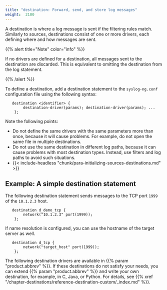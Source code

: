 ```yaml
---
title: "destination: Forward, send, and store log messages"
weight:  2100
---
```

<!-- DISCLAIMER: This file is based on the syslog-ng Open Source Edition documentation https://github.com/balabit/syslog-ng-ose-guides/commit/2f4a52ee61d1ea9ad27cb4f3168b95408fddfdf2 and is used under the terms of The syslog-ng Open Source Edition Documentation License. The file has been modified by Axoflow. -->

A destination is where a log message is sent if the filtering rules match. Similarly to sources, destinations consist of one or more drivers, each defining where and how messages are sent.

{{% alert title="Note" color="info" %}}

If no drivers are defined for a destination, all messages sent to the destination are discarded. This is equivalent to omitting the destination from the log statement.

{{% /alert %}}

To define a destination, add a destination statement to the `syslog-ng.conf` configuration file using the following syntax:

```shell
   destination <identifier> {
        destination-driver(params); destination-driver(params); ...
    };
```

Note the following points:

- Do not define the same drivers with the same parameters more than once, because it will cause problems. For example, do not open the same file in multiple destinations.
- Do not use the same destination in different log paths, because it can cause problems with most destination types. Instead, use filters and log paths to avoid such situations.
- {{< include-headless "chunk/para-initializing-sources-destinations.md" >}}

## Example: A simple destination statement

The following destination statement sends messages to the TCP port `1999` of the `10.1.2.3` host.

```shell
   destination d_demo_tcp {
        network("10.1.2.3" port(1999));
    };
```

If name resolution is configured, you can use the hostname of the target server as well.

```shell
   destination d_tcp {
        network("target_host" port(1999));
    };
```

The following destination drivers are available in {{% param "product.abbrev" %}}. If these destinations do not satisfy your needs, you can extend {{% param "product.abbrev" %}} and write your own destination, for example, in C, Java, or Python. For details, see {{% xref "/chapter-destinations/reference-destination-custom/_index.md" %}}.
